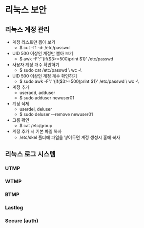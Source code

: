 # 리눅스 보안

## 리눅스 계정 관리

- 계정 리스트만 뽑아 보기
  * $ cut -f1 -d: /etc/passwd
- UID 500 이상인 계정만 뽑아 보기
  * $ awk -F':''}if($3>=500)print $1}' /etc/passwd
- 사용자 계정 개수 확인하기
  * $ sudo cat /etc/passwd \ wc -\
- UID 500 이상인 계정 계수 확인하기
  * $ sudo awk -F':''{if($3>=500)print $1}' /etc/passwd \ wc -\
- 계정 추가
  * useradd, adduser
  * $ sudo adduser newuser01
- 계정 삭제
  * userdel, deluser
  * $ sudo deluser --remove newuser01
- 그룹 확인
  * $ cat /etc/group
- 계정 추가 시 기본 파일 복사
  * /etc/skel 폴더에 파일을 넣어두면 계정 생성시 홈에 복사



## 리눅스 로그 시스템

### UTMP

### WTMP

### BTMP

### Lastlog

### Secure (auth)
